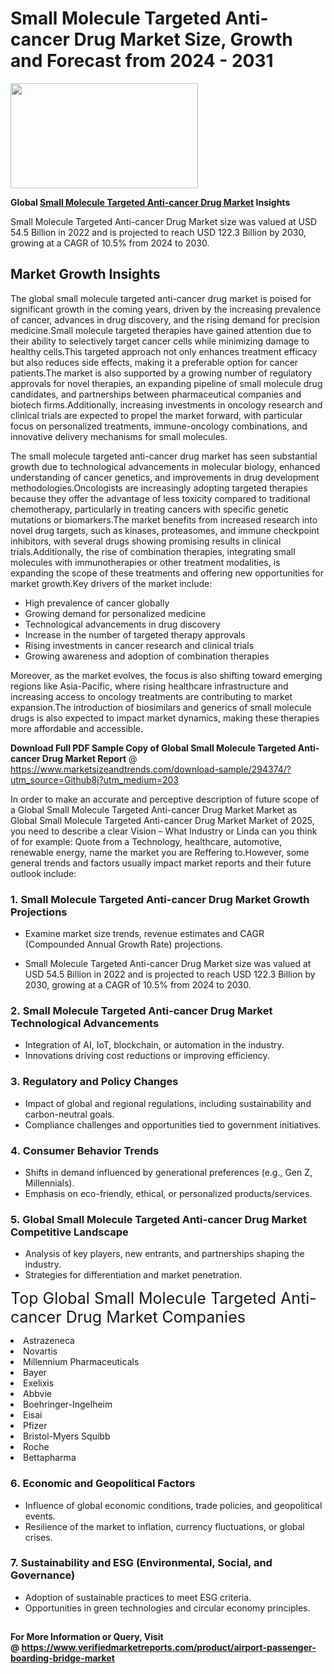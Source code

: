 <H1>Small Molecule Targeted Anti-cancer Drug Market Size, Growth and Forecast from 2024 - 2031</H1><img class="aligncenter size-medium wp-image-584254" src="https://thirdeyenews.in/wp-content/uploads/2024/09/Global-Market-Research-300x168.jpeg" alt="" width="300" height="168" /><p><strong>Global&nbsp;<a href="https://www.marketsizeandtrends.com/download-sample/294374/?utm_source=Github8j?utm_medium=203">Small Molecule Targeted Anti-cancer Drug Market</a> Insights</strong></p><p>Small Molecule Targeted Anti-cancer Drug Market size was valued at USD 54.5 Billion in 2022 and is projected to reach USD 122.3 Billion by 2030, growing at a CAGR of 10.5% from 2024 to 2030.</p><p><h2>Market Growth Insights</h2> <p>The global small molecule targeted anti-cancer drug market is poised for significant growth in the coming years, driven by the increasing prevalence of cancer, advances in drug discovery, and the rising demand for precision medicine.Small molecule targeted therapies have gained attention due to their ability to selectively target cancer cells while minimizing damage to healthy cells.This targeted approach not only enhances treatment efficacy but also reduces side effects, making it a preferable option for cancer patients.The market is also supported by a growing number of regulatory approvals for novel therapies, an expanding pipeline of small molecule drug candidates, and partnerships between pharmaceutical companies and biotech firms.Additionally, increasing investments in oncology research and clinical trials are expected to propel the market forward, with particular focus on personalized treatments, immune-oncology combinations, and innovative delivery mechanisms for small molecules.</p> <p>The small molecule targeted anti-cancer drug market has seen substantial growth due to technological advancements in molecular biology, enhanced understanding of cancer genetics, and improvements in drug development methodologies.Oncologists are increasingly adopting targeted therapies because they offer the advantage of less toxicity compared to traditional chemotherapy, particularly in treating cancers with specific genetic mutations or biomarkers.The market benefits from increased research into novel drug targets, such as kinases, proteasomes, and immune checkpoint inhibitors, with several drugs showing promising results in clinical trials.Additionally, the rise of combination therapies, integrating small molecules with immunotherapies or other treatment modalities, is expanding the scope of these treatments and offering new opportunities for market growth.Key drivers of the market include: <ul> <li>High prevalence of cancer globally</li> <li>Growing demand for personalized medicine</li> <li>Technological advancements in drug discovery</li> <li>Increase in the number of targeted therapy approvals</li> <li>Rising investments in cancer research and clinical trials</li> <li>Growing awareness and adoption of combination therapies</li> </ul> Moreover, as the market evolves, the focus is also shifting toward emerging regions like Asia-Pacific, where rising healthcare infrastructure and increasing access to oncology treatments are contributing to market expansion.The introduction of biosimilars and generics of small molecule drugs is also expected to impact market dynamics, making these therapies more affordable and accessible.</p><p><span class=""><strong>Download Full PDF Sample Copy of Global Small Molecule Targeted Anti-cancer Drug Market Report</strong> @ <a href="https://www.marketsizeandtrends.com/download-sample/294374/?utm_source=Github8j?utm_medium=203" target="_blank">https://www.marketsizeandtrends.com/download-sample/294374/?utm_source=Github8j?utm_medium=203</a></span></p><p>In order to make an accurate and perceptive description of future scope of a Global&nbsp;Small Molecule Targeted Anti-cancer Drug Market Market as Global&nbsp;Small Molecule Targeted Anti-cancer Drug Market Market of 2025, you need to describe a clear Vision &ndash; What Industry or Linda can you think of for example: Quote from a Technology, healthcare, automotive, renewable energy, name the market you are Reffering to.However, some general trends and factors usually impact market reports and their future outlook include:</p><h3>1.&nbsp;<strong>Small Molecule Targeted Anti-cancer Drug Market Growth Projections</strong></h3><ul><li>Examine market size trends, revenue estimates and CAGR (Compounded Annual Growth Rate) projections.</li><li><p>Small Molecule Targeted Anti-cancer Drug Market size was valued at USD 54.5 Billion in 2022 and is projected to reach USD 122.3 Billion by 2030, growing at a CAGR of 10.5% from 2024 to 2030.</p></li></ul><h3>2.&nbsp;<strong>Small Molecule Targeted Anti-cancer Drug Market Technological Advancements</strong></h3><ul><li>Integration of AI, IoT, blockchain, or automation in the industry.</li><li>Innovations driving cost reductions or improving efficiency.</li></ul><h3>3.&nbsp;<strong>Regulatory and Policy Changes</strong></h3><ul><li>Impact of global and regional regulations, including sustainability and carbon-neutral goals.</li><li>Compliance challenges and opportunities tied to government initiatives.</li></ul><h3>4.&nbsp;<strong>Consumer Behavior Trends</strong></h3><ul><li>Shifts in demand influenced by generational preferences (e.g., Gen Z, Millennials).</li><li>Emphasis on eco-friendly, ethical, or personalized products/services.</li></ul><h3>5.&nbsp;<strong>Global Small Molecule Targeted Anti-cancer Drug Market Competitive Landscape</strong></h3><ul><li>Analysis of key players, new entrants, and partnerships shaping the industry.</li><li>Strategies for differentiation and market penetration.</li></ul><p data-pm-slice="1 1 []"><span style="color: inherit; font-family: inherit; font-size: 25px;">Top Global Small Molecule Targeted Anti-cancer Drug Market Companies</span></p><div class="" data-test-id=""><p><li>Astrazeneca</li><li> Novartis</li><li> Millennium Pharmaceuticals</li><li> Bayer</li><li> Exelixis</li><li> Abbvie</li><li> Boehringer-Ingelheim</li><li> Eisai</li><li> Pfizer</li><li> Bristol-Myers Squibb</li><li> Roche</li><li> Bettapharma</li></p></div><h3>6.&nbsp;<strong>Economic and Geopolitical Factors</strong></h3><ul><li>Influence of global economic conditions, trade policies, and geopolitical events.</li><li>Resilience of the market to inflation, currency fluctuations, or global crises.</li></ul><h3>7.&nbsp;<strong>Sustainability and ESG (Environmental, Social, and Governance)</strong></h3><ul><li>Adoption of sustainable practices to meet ESG criteria.</li><li>Opportunities in green technologies and circular economy principles.</li></ul><h2><strong style="font-size: 14px;">For More Information or Query, Visit @&nbsp;</strong><a style="background-color: #ffffff; font-size: 14px;" href="https://www.marketsizeandtrends.com/report/small-molecule-targeted-anti-cancer-drug-market/" target="_blank">https://www.verifiedmarketreports.com/product/airport-passenger-boarding-bridge-market</a></h2>